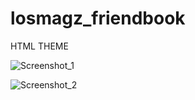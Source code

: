 # losmagz_friendbook
HTML THEME

![Screenshot_1](https://github.com/topmsdreamer/losmagz_friendbook/assets/128351913/9ccec81a-7a97-417c-a407-d34f274426e4)

![Screenshot_2](https://github.com/topmsdreamer/losmagz_friendbook/assets/128351913/a8571883-60e6-4075-a13e-c25ac2616428)
